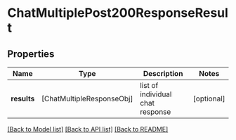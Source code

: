 # ChatMultiplePost200ResponseResult

## Properties
Name | Type | Description | Notes
------------ | ------------- | ------------- | -------------
**results** | [ChatMultipleResponseObj] | list of individual chat response | [optional] 

[[Back to Model list]](../README.md#documentation-for-models) [[Back to API list]](../README.md#documentation-for-api-endpoints) [[Back to README]](../README.md)


